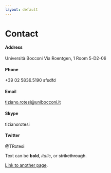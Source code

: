 ```yaml
---
layout: default
---
```


# Contact 

#### Address
Università Bocconi Via Roentgen, 1 Room 5-D2-09

#### Phone
+39 02 5836.5190
sfsdfd
#### Email
tiziano.rotesi@unibocconi.it

#### Skype
tizianorotesi

#### Twitter
@TRotesi

Text can be **bold**, _italic_, or ~~strikethrough~~.

[Link to another page](./another-page.html).


